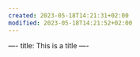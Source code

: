 ```yaml
---
created: 2023-05-18T14:21:31+02:00
modified: 2023-05-18T14:21:52+02:00
---
```


—-
title: This is a title
—-
